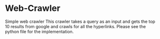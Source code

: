 Web-Crawler
===========

Simple web crawler
This crawler takes a query as an input and gets the top 10 results from google and crawls for all the hyperlinks.
Please see the python file for the implementation.
